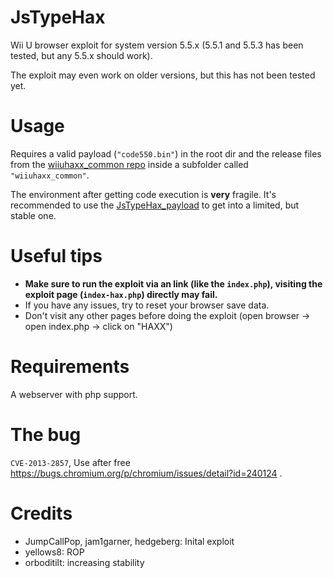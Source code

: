 # JsTypeHax

Wii U browser exploit for system version 5.5.x (5.5.1 and 5.5.3 has been tested,
but any 5.5.x should work).  

The exploit may even work on older versions, but this has not been tested yet.

# Usage

Requires a valid payload (`"code550.bin"`) in the root dir and the release files
from the [wiiuhaxx_common repo](https://github.com/wiiu-env/wiiuhaxx_common/releases)
inside a subfolder called `"wiiuhaxx_common"`.  

The environment after getting code execution is **very** fragile. It's recommended
to use the [JsTypeHax_payload](https://github.com/wiiu-env/JsTypeHax_payload) to
get into a limited, but stable one.

# Useful tips

- **Make sure to run the exploit via an link (like the `index.php`), visiting
the exploit page (`index-hax.php`) directly may fail.**  
- If you have any issues, try to reset your browser save data.
- Don't visit any other pages before doing the exploit (open browser -> open
  index.php -> click on "HAXX")

# Requirements
A webserver with php support.

# The bug

`CVE-2013-2857`, Use after free https://bugs.chromium.org/p/chromium/issues/detail?id=240124 .

# Credits

- JumpCallPop, jam1garner, hedgeberg: Inital exploit
- yellows8: ROP
- orboditilt: increasing stability
